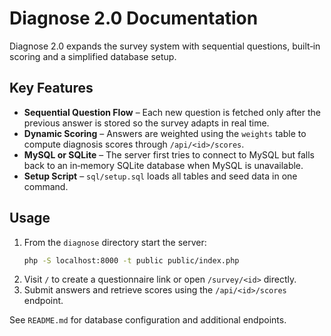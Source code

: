 # Diagnose 2.0 Documentation

Diagnose 2.0 expands the survey system with sequential questions, built‑in scoring and a simplified database setup.

## Key Features

- **Sequential Question Flow** – Each new question is fetched only after the previous answer is stored so the survey adapts in real time.
- **Dynamic Scoring** – Answers are weighted using the `weights` table to compute diagnosis scores through `/api/<id>/scores`.
- **MySQL or SQLite** – The server first tries to connect to MySQL but falls back to an in‑memory SQLite database when MySQL is unavailable.
- **Setup Script** – `sql/setup.sql` loads all tables and seed data in one command.

## Usage

1. From the `diagnose` directory start the server:
   ```bash
   php -S localhost:8000 -t public public/index.php
   ```
2. Visit `/` to create a questionnaire link or open `/survey/<id>` directly.
3. Submit answers and retrieve scores using the `/api/<id>/scores` endpoint.

See `README.md` for database configuration and additional endpoints.
